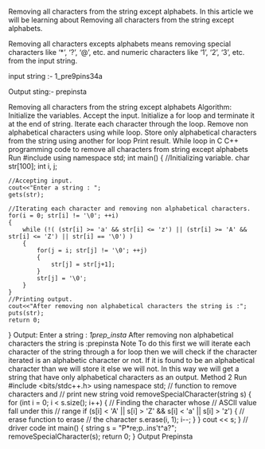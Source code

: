 Removing all characters from the string except alphabets.
In this article we will be learning about Removing all characters from the string except alphabets.

Removing all characters excepts alphabets means removing special characters like ‘*’, ‘?’,  ‘@’,  etc. and numeric characters like ‘1’, ‘2’, ‘3’, etc. from the input string.

input string :- 1_pre9pins34a

Output sting:- prepinsta

Removing all characters from the string except alphabets
Algorithm:
Initialize the variables.
Accept the input.
Initialize a for loop and terminate it at the end of string.
Iterate each character through the loop.
Remove non alphabetical characters using while loop.
Store only alphabetical characters from the string using another for loop
Print result.
While loop in C
C++ programming code to remove all characters from string except alphabets
Run
#include <iostream>
using namespace std;
int main()
{
    //Initializing variable.
    char str[100];
    int i, j;
    
    //Accepting input.
    cout<<"Enter a string : ";
    gets(str);

    //Iterating each character and removing non alphabetical characters.
    for(i = 0; str[i] != '\0'; ++i)
    {
        while (!( (str[i] >= 'a' && str[i] <= 'z') || (str[i] >= 'A' && str[i] <= 'Z') || str[i] == '\0') )
        {
            for(j = i; str[j] != '\0'; ++j)
            {
                str[j] = str[j+1];
            }
            str[j] = '\0'; 
        }
    }
    //Printing output.
    cout<<"After removing non alphabetical characters the string is :";
    puts(str);
    return 0;
}
Output:
Enter a string : *1prep_insta*
After removing non alphabetical characters the string is :prepinsta
Note
 To do this first we will iterate each character of the string through a for loop then we will check if the character iterated is an alphabetic character or not. If it is found to be an alphabetical character than we will store it else we will not. In this way we will get a string that have only alphabetical characters as an output.
Method 2
Run
#include <bits/stdc++.h>
using namespace std;
// function to remove characters and
// print new string
void removeSpecialCharacter(string s) {
    for (int i = 0; i < s.size(); i++) {
        // Finding the character whose
        // ASCII value fall under this
        // range
        if (s[i] < 'A' || s[i] > 'Z' && s[i] < 'a' || s[i] > 'z') {
            // erase function to erase
            // the character
            s.erase(i, 1);
            i--;
        }
    }
    cout << s;
}
// driver code
int main() {
    string s = "P*re;p..ins't^a?";
    removeSpecialCharacter(s);
    return 0;
}
Output
Prepinsta
